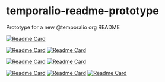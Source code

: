 # temporalio-readme-prototype
Prototype for a new @temporalio org README


[![Readme Card](https://github-readme-stats.vercel.app/api/pin/?username=temporalio&repo=temporal)](https://github.com/temporalio/temporal)
<!-- [![Readme Card](https://github-readme-stats.vercel.app/api/pin/?username=tomwheeler&repo=tom-cli)](https://github.com/tomwheeler/tom-cli) -->

[![Readme Card](https://github-readme-stats.vercel.app/api/pin/?username=temporalio&repo=sdk-go)](https://github.com/temporalio/sdk-go)
[![Readme Card](https://github-readme-stats.vercel.app/api/pin/?username=temporalio&repo=sdk-java)](https://github.com/temporalio/sdk-java)

[![Readme Card](https://github-readme-stats.vercel.app/api/pin/?username=temporalio&repo=sdk-typescript)](https://github.com/temporalio/sdk-typescript)
[![Readme Card](https://github-readme-stats.vercel.app/api/pin/?username=temporalio&repo=sdk-python)](https://github.com/temporalio/sdk-python)

[![Readme Card](https://github-readme-stats.vercel.app/api/pin/?username=temporalio&repo=sdk-dotnet)](https://github.com/temporalio/sdk-dotnet)
[![Readme Card](https://github-readme-stats.vercel.app/api/pin/?username=temporalio&repo=sdk-ruby)](https://github.com/temporalio/sdk-ruby)
[![Readme Card](https://github-readme-stats.vercel.app/api/pin/?username=temporalio&repo=sdk-php)](https://github.com/temporalio/sdk-php)


